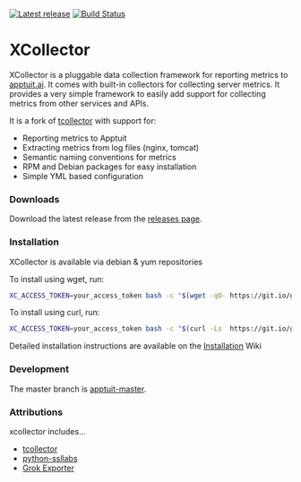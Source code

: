 [![Latest release](https://img.shields.io/github/release/apptuitai/xcollector.svg)](https://github.com/ApptuitAI/xcollector/releases/latest) [![Build Status](https://api.travis-ci.org/ApptuitAI/xcollector.svg?branch=apptuit-master)](https://travis-ci.org/ApptuitAI/xcollector) 
# XCollector
XCollector is a pluggable data collection framework for reporting metrics to  [apptuit.ai](https://apptuit.ai). It comes with built-in collectors for collecting server metrics. It provides a very simple framework to easily add support for collecting metrics from other services and APIs.

It is a fork of [tcollector](https://github.com/OpenTSDB/tcollector) with support for:
* Reporting metrics to Apptuit
* Extracting metrics from log files (nginx, tomcat)
* Semantic naming conventions for metrics
* RPM and Debian packages for easy installation
* Simple YML based configuration

### Downloads
Download the latest release from the [releases page](https://github.com/ApptuitAI/xcollector/releases).

### Installation
XCollector is available via debian & yum repositories

To install using wget, run:
```bash
XC_ACCESS_TOKEN=your_access_token bash -c "$(wget -qO- https://git.io/get-xcollector)"
```
To install using curl, run:
```bash
XC_ACCESS_TOKEN=your_access_token bash -c "$(curl -Ls  https://git.io/get-xcollector)"
```
Detailed installation instructions are available on the [Installation](https://github.com/ApptuitAI/xcollector/wiki/Installation) Wiki 

### Development
The master branch is [apptuit-master](https://github.com/ApptuitAI/xcollector/tree/apptuit-master).

### Attributions
xcollector includes...

 * [tcollector](https://github.com/OpenTSDB/tcollector)
 * [python-ssllabs](https://github.com/takeshixx/python-ssllabs)
 * [Grok Exporter](https://github.com/fstab/grok_exporter)
